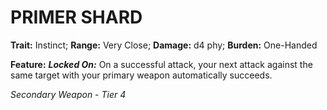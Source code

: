 ﻿---
tags:
  - Item
  - Weapon
name: 'PRIMER SHARD'
trait: 'Instinct'
range: 'Very Close'
damage: 'd4 phy'
burden: 'One-Handed'
feat_name: 'Locked On'
feat_text: 'On a successful attack, your next attack against the same target with your primary weapon automatically succeeds.'
primary_or_secondary: 'Secondary Weapon'
tier: 4
---

# PRIMER SHARD

**Trait:** Instinct; **Range:** Very Close; **Damage:** d4 phy; **Burden:** One-Handed

**Feature:** ***Locked On:*** On a successful attack, your next attack against the same target with your primary weapon automatically succeeds.

*Secondary Weapon - Tier 4*
